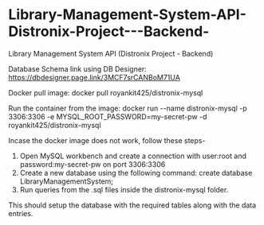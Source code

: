 # Library-Management-System-API-Distronix-Project---Backend-
Library Management System API (Distronix Project - Backend)

Database Schema link using DB Designer:
https://dbdesigner.page.link/3MCF7srCANBoM71UA

Docker pull image:
docker pull royankit425/distronix-mysql

Run the container from the image:
docker run --name distronix-mysql -p 3306:3306 -e MYSQL_ROOT_PASSWORD=my-secret-pw -d royankit425/distronix-mysql

Incase the docker image does not work, follow these steps-
1. Open MySQL workbench and create a connection with user:root and password:my-secret-pw on port 3306:3306
2. Create a new database using the following command: create database LibraryManagementSystem;
3. Run queries from the .sql files inside the distronix-mysql folder.

This should setup the database with the required tables along with the data entries.
